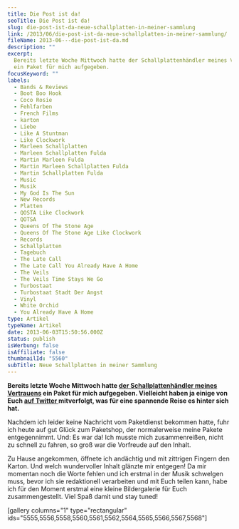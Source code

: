 ```yaml
---
title: Die Post ist da!
seoTitle: Die Post ist da!
slug: die-post-ist-da-neue-schallplatten-in-meiner-sammlung
link: /2013/06/die-post-ist-da-neue-schallplatten-in-meiner-sammlung/
fileName: 2013-06---die-post-ist-da.md
description: ""
excerpt:
  Bereits letzte Woche Mittwoch hatte der Schallplattenhändler meines Vertrauens
  ein Paket für mich aufgegeben.
focusKeyword: ""
labels:
  - Bands & Reviews
  - Boot Boo Hook
  - Coco Rosie
  - Fehlfarben
  - French Films
  - karton
  - Liebe
  - Like A Stuntman
  - Like Clockwork
  - Marleen Schallplatten
  - Marleen Schallplatten Fulda
  - Martin Marleen Fulda
  - Martin Marleen Schallplatten Fulda
  - Martin Schallplatten Fulda
  - Music
  - Musik
  - My God Is The Sun
  - New Records
  - Platten
  - QOSTA Like Clockwork
  - QOTSA
  - Queens Of The Stone Age
  - Queens Of The Stone Age Like Clockwork
  - Records
  - Schallplatten
  - Tagebuch
  - The Late Call
  - The Late Call You Already Have A Home
  - The Veils
  - The Veils Time Stays We Go
  - Turbostaat
  - Turbostaat Stadt Der Angst
  - Vinyl
  - White Orchid
  - You Already Have A Home
type: Artikel
typeName: Artikel
date: 2013-06-03T15:50:56.000Z
status: publish
isWerbung: false
isAffiliate: false
thumbnailId: "5560"
subTitle: Neue Schallplatten in meiner Sammlung
---
```


<strong>Bereits letzte Woche Mittwoch hatte
<a title="Marleen" href="http://marleenrecords.wordpress.com" target="_blank" rel="noopener">der
Schallplattenhändler meines Vertrauens</a> ein Paket für mich aufgegeben.
Vielleicht haben ja einige von Euch
<a title="Twitter" href="https://twitter.com/Anne_Reko" target="_blank" rel="noopener">auf
Twitter </a>mitverfolgt, was für eine spannende Reise es hinter sich
hat.</strong>

Nachdem ich leider keine Nachricht vom Paketdienst bekommen hatte, fuhr ich
heute auf gut Glück zum Paketshop, der normalerweise meine Pakete entgegennimmt.
Und: Es war da! Ich musste mich zusammenreißen, nicht zu schnell zu fahren, so
groß war die Vorfreude auf den Inhalt.

Zu Hause angekommen, öffnete ich andächtig und mit zittrigen Fingern den Karton.
Und welch wundervoller Inhalt glänzte mir entgegen! Da mir momentan noch die
Worte fehlen und ich erstmal in der Musik schwelgen muss, bevor ich sie
redaktionell verarbeiten und mit Euch teilen kann, habe ich für den Moment
erstmal eine kleine Bildergalerie für Euch zusammengestellt. Viel Spaß damit und
stay tuned!

[gallery columns="1" type="rectangular"
ids="5555,5556,5558,5560,5561,5562,5564,5565,5566,5567,5568"]
